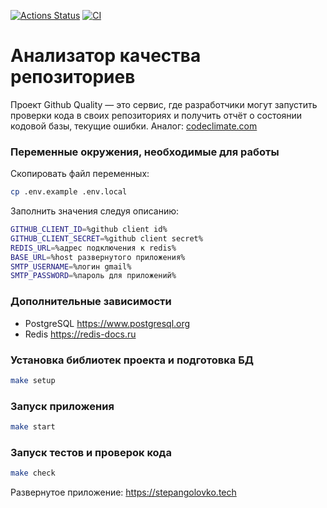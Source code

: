 [![Actions Status](https://github.com/GolovkoStepan/rails-project-66/actions/workflows/hexlet-check.yml/badge.svg)](https://github.com/GolovkoStepan/rails-project-66/actions)
[![CI](https://github.com/GolovkoStepan/rails-project-66/actions/workflows/ci.yml/badge.svg)](https://github.com/GolovkoStepan/rails-project-66/actions/workflows/ci.yml)

# Анализатор качества репозиториев

Проект Github Quality — это сервис, где разработчики могут запустить проверки кода в своих репозиториях и получить отчёт о состоянии кодовой базы, текущие ошибки. Аналог: [codeclimate.com](https://codeclimate.com)

### Переменные окружения, необходимые для работы
Скопировать файл переменных:
```bash
cp .env.example .env.local
```
Заполнить значения следуя описанию:
```bash
GITHUB_CLIENT_ID=%github client id%
GITHUB_CLIENT_SECRET=%github client secret%
REDIS_URL=%адрес подключения к redis%
BASE_URL=%host развернутого приложения%
SMTP_USERNAME=%логин gmail%
SMTP_PASSWORD=%пароль для приложений%
```

### Дополнительные зависимости
- PostgreSQL https://www.postgresql.org
- Redis https://redis-docs.ru

### Установка библиотек проекта и подготовка БД
```bash
make setup
```

### Запуск приложения
```bash
make start
```

### Запуск тестов и проверок кода
```bash
make check
```

Развернутое приложение: https://stepangolovko.tech
